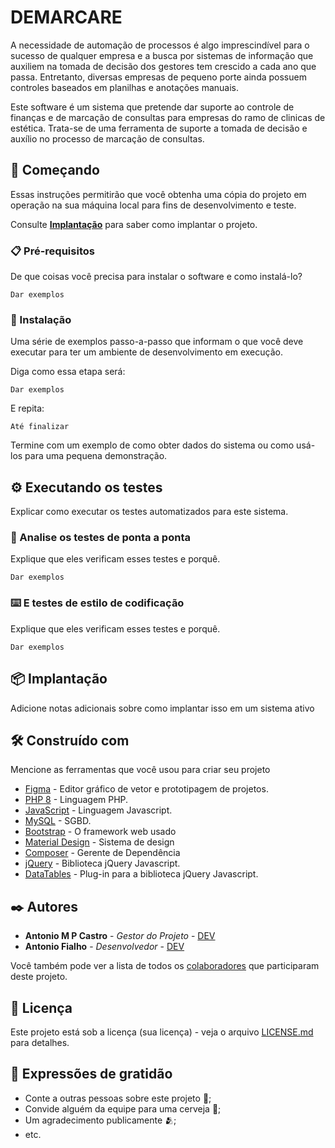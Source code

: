 # DEMARCARE

  A necessidade de automação de processos é algo imprescindível para o sucesso de qualquer empresa e a busca por sistemas de informação que auxiliem na tomada de decisão dos gestores tem crescido a cada ano que passa. Entretanto, diversas empresas de pequeno porte ainda possuem controles baseados em planilhas e anotações manuais.
  
  Este software é um sistema que pretende dar suporte ao controle de finanças e de marcação de consultas para empresas do ramo de clinicas de estética. Trata-se de uma ferramenta de suporte a tomada de decisão e auxílio no processo de marcação de consultas.
  

## 🚀 Começando

Essas instruções permitirão que você obtenha uma cópia do projeto em operação na sua máquina local para fins de desenvolvimento e teste.

Consulte **[Implantação](#-implanta%C3%A7%C3%A3o)** para saber como implantar o projeto.

### 📋 Pré-requisitos

De que coisas você precisa para instalar o software e como instalá-lo?

```
Dar exemplos
```

### 🔧 Instalação

Uma série de exemplos passo-a-passo que informam o que você deve executar para ter um ambiente de desenvolvimento em execução.

Diga como essa etapa será:

```
Dar exemplos
```

E repita:

```
Até finalizar
```

Termine com um exemplo de como obter dados do sistema ou como usá-los para uma pequena demonstração.

## ⚙️ Executando os testes

Explicar como executar os testes automatizados para este sistema.

### 🔩 Analise os testes de ponta a ponta

Explique que eles verificam esses testes e porquê.

```
Dar exemplos
```

### ⌨️ E testes de estilo de codificação

Explique que eles verificam esses testes e porquê.

```
Dar exemplos
```

## 📦 Implantação

Adicione notas adicionais sobre como implantar isso em um sistema ativo

## 🛠️ Construído com

Mencione as ferramentas que você usou para criar seu projeto

* [Figma](https://www.figma.com) - Editor gráfico de vetor e prototipagem de projetos.
* [PHP 8](https://www.php.net/) - Linguagem PHP.
* [JavaScript](https://www.javascript.com/) - Linguagem  Javascript.
* [MySQL](https://www.mysql.com/) - SGBD.
* [Bootstrap](https://getbootstrap.com/) - O framework web usado
* [Material Design](https://m2.material.io/) - Sistema de design
* [Composer](https://getcomposer.org/) - Gerente de Dependência
* [jQuery](https://jquery.com/) - Biblioteca jQuery Javascript.
* [DataTables](https://datatables.net/) - Plug-in para a biblioteca jQuery Javascript.

## ✒️ Autores

* **Antonio M P Castro** - *Gestor do Projeto* - [DEV](https://github.com/TonyMPCastro)
* **Antonio Fialho** - *Desenvolvedor* - [DEV](https://github.com/AntonioFialhoSN)

Você também pode ver a lista de todos os [colaboradores](https://github.com/TonyMPCastro/projeto_pds/graphs/contributors) que participaram deste projeto.

## 📄 Licença

Este projeto está sob a licença (sua licença) - veja o arquivo [LICENSE.md](https://github.com/TonyMPCastro/projeto_pds/blob/main/LICENSE) para detalhes.

## 🎁 Expressões de gratidão

* Conte a outras pessoas sobre este projeto 📢;
* Convide alguém da equipe para uma cerveja 🍺;
* Um agradecimento publicamente 🫂;
* etc.
